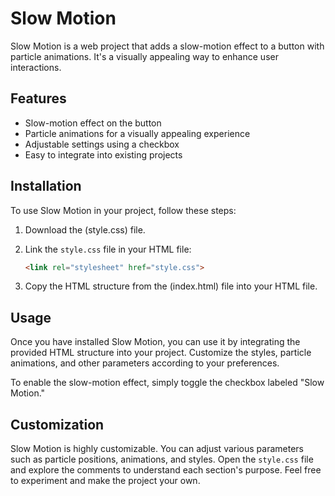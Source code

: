 # Slow Motion

Slow Motion is a web project that adds a slow-motion effect to a button with particle animations. It's a visually appealing way to enhance user interactions.

## Features

- Slow-motion effect on the button
- Particle animations for a visually appealing experience
- Adjustable settings using a checkbox
- Easy to integrate into existing projects

## Installation

To use Slow Motion in your project, follow these steps:

1. Download the (style.css) file.
2. Link the `style.css` file in your HTML file:

    ```html
    <link rel="stylesheet" href="style.css">
    ```

3. Copy the HTML structure from the (index.html) file into your HTML file.

## Usage

Once you have installed Slow Motion, you can use it by integrating the provided HTML structure into your project. Customize the styles, particle animations, and other parameters according to your preferences.

To enable the slow-motion effect, simply toggle the checkbox labeled "Slow Motion."

## Customization

Slow Motion is highly customizable. You can adjust various parameters such as particle positions, animations, and styles. Open the `style.css` file and explore the comments to understand each section's purpose. Feel free to experiment and make the project your own.



